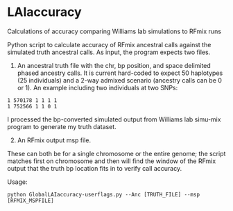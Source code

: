# LAIaccuracy
Calculations of accuracy comparing Williams lab simulations to RFmix runs

Python script to calculate accuracy of RFmix ancestral calls against the simulated truth ancestral calls. 
As input, the program expects two files. 

1) An ancestral truth file with the chr, bp position, and space delimited phased ancestry calls. 
It is current hard-coded to expect 50 haplotypes (25 individuals) and a 2-way admixed scenario (ancestry calls can be 0 or 1).
An example including two individuals at two SNPs:
```
1 570178 1 1 1 1
1 752566 1 1 0 1
```

I processed the bp-converted simulated output from Williams lab simu-mix program to generate my truth dataset.

2) An RFmix output msp file. 

These can both be for a single chromosome or the entire genome; the script matches first on chromosome and then will find the window of the RFmix output that the truth bp location fits in to verify call accuracy.

Usage:

```python GlobalLAIaccuracy-userflags.py --Anc [TRUTH_FILE] --msp [RFMIX_MSPFILE]```



